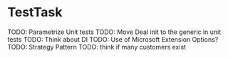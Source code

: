 # TestTask
TODO: Parametrize Unit tests
TODO: Move Deal init to the generic in unit tests
TODO: Think about DI
TODO: Use of Microsoft Extension Options?
TODO: Strategy Pattern
TODO: think if many customers exist
